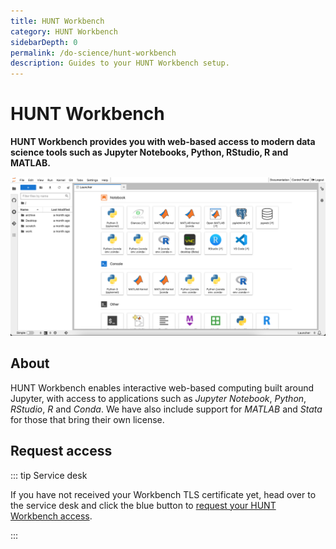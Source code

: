 ```yaml
---
title: HUNT Workbench
category: HUNT Workbench
sidebarDepth: 0
permalink: /do-science/hunt-workbench
description: Guides to your HUNT Workbench setup.
---
```


# HUNT Workbench

**HUNT Workbench provides you with web-based access to modern data science tools such as Jupyter Notebooks, Python, RStudio, R and MATLAB.**

![hunt-lab-workbench.png](./images/JupyterLab.png)

## About

HUNT Workbench enables interactive web-based computing built around Jupyter, with access to applications such as _Jupyter Notebook_, _Python_, _RStudio_, _R_ and _Conda_. We have also include support for _MATLAB_ and _Stata_ for those that bring their own license.

## Request access

::: tip Service desk

If you have not received your Workbench TLS certificate yet, head over to the service desk and click the blue button to [request your HUNT Workbench access](/do-science/service-desk/#hunt-workbench-access).

:::
